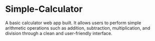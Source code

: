 # Simple-Calculator
A basic calculator web app built. It allows users to perform simple arithmetic operations such as addition, subtraction, multiplication, and division through a clean and user-friendly interface.

